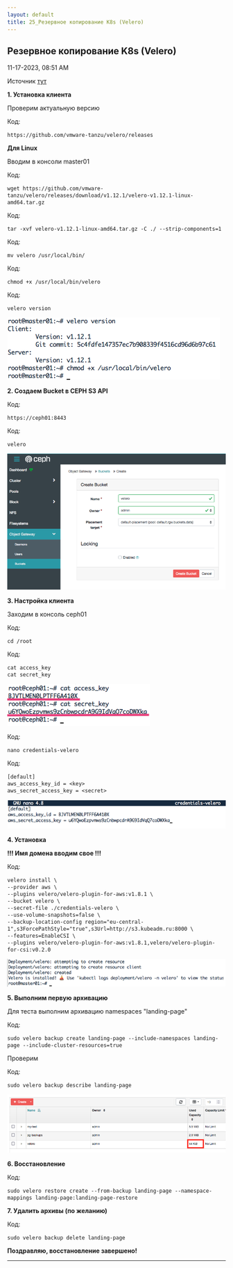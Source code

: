 ```yaml
---
layout: default
title: 25_Резервное копирование K8s (Velero)
---
```



##  Резервное копирование K8s (Velero) 

11-17-2023, 08:51 AM

Источник [тут](https://habr.com/ru/articles/671706/)  
  
  
**1\. Установка клиента**  
  
Проверим актуальную версию  
  


Код:
    
    
    https://github.com/vmware-tanzu/velero/releases

**Для Linux**  
  
Вводим в консоли master01  
  


Код:
    
    
    wget https://github.com/vmware-tanzu/velero/releases/download/v1.12.1/velero-v1.12.1-linux-amd64.tar.gz

Код:
    
    
    tar -xvf velero-v1.12.1-linux-amd64.tar.gz -C ./ --strip-components=1

Код:
    
    
    mv velero /usr/local/bin/

Код:
    
    
    chmod +x /usr/local/bin/velero

Код:
    
    
    velero version

![Нажмите на изображение для увеличения.  Название:	Снимок экрана 2024-12-15 в 8.06.44.png Просмотров:	0 Размер:	21.7 Кб ID:	4387](images\\img_4387_1734239245.jpg)  
  
**2\. Создаем Bucket в CEPH S3 API**  
  


Код:
    
    
    https://ceph01:8443

Код:
    
    
    velero

  
![Нажмите на изображение для увеличения.  Название:	Снимок экрана 2023-11-17 в 10.05.18.png Просмотров:	0 Размер:	45.9 Кб ID:	2871](images\\img_2871_1700204828.jpg)  
  
**3\. Настройка клиента**  
  
Заходим в консоль ceph01  
  


Код:
    
    
    cd /root

Код:
    
    
    cat access_key
    cat secret_key

![Нажмите на изображение для увеличения.  Название:	Снимок экрана 2023-11-17 в 9.16.32.png Просмотров:	0 Размер:	17.8 Кб ID:	2869](images\\img_2869_1700201854.jpg)  


Код:
    
    
    nano credentials-velero

Код:
    
    
    [default]    
    aws_access_key_id = <key>
    aws_secret_access_key = <secret>

![Нажмите на изображение для увеличения.  Название:	Снимок экрана 2023-11-17 в 9.18.06.png Просмотров:	0 Размер:	17.1 Кб ID:	2870](images\\img_2870_1700201918.jpg)  
  
**4\. Установка**  
  
**!!! Имя домена вводим свое !!!**  
  


Код:
    
    
    velero install \
    --provider aws \
    --plugins velero/velero-plugin-for-aws:v1.8.1 \
    --bucket velero \
    --secret-file ./credentials-velero \
    --use-volume-snapshots=false \
    --backup-location-config region="eu-central-1",s3ForcePathStyle="true",s3Url=http://s3.kubeadm.ru:8000 \
    --features=EnableCSI \
    --plugins velero/velero-plugin-for-aws:v1.8.1,velero/velero-plugin-for-csi:v0.2.0

![Нажмите на изображение для увеличения.  Название:	Снимок экрана 2024-12-15 в 8.16.59.png Просмотров:	0 Размер:	21.0 Кб ID:	4388](images\\img_4388_1734239857.jpg)  
  
**5\. Выполним первую архивацию**  
  
Для теста выполним архивацию namespaces "landing-page"  
  


Код:
    
    
    sudo velero backup create landing-page --include-namespaces landing-page --include-cluster-resources=true

Проверим  
  


Код:
    
    
    sudo velero backup describe landing-page

  
![Нажмите на изображение для увеличения.  Название:	Снимок экрана 2024-11-14 в 8.43.22.png Просмотров:	0 Размер:	22.1 Кб ID:	4178](images\\img_4178_1731563107.jpg)  
  
  
**6\. Восстановление**  
  


Код:
    
    
    sudo velero restore create --from-backup landing-page --namespace-mappings landing-page:landing-page-restore

**7\. Удалить архивы (по желанию)**  
  


Код:
    
    
    sudo velero backup delete landing-page

  
**Поздравляю, восстановление завершено!**


---

